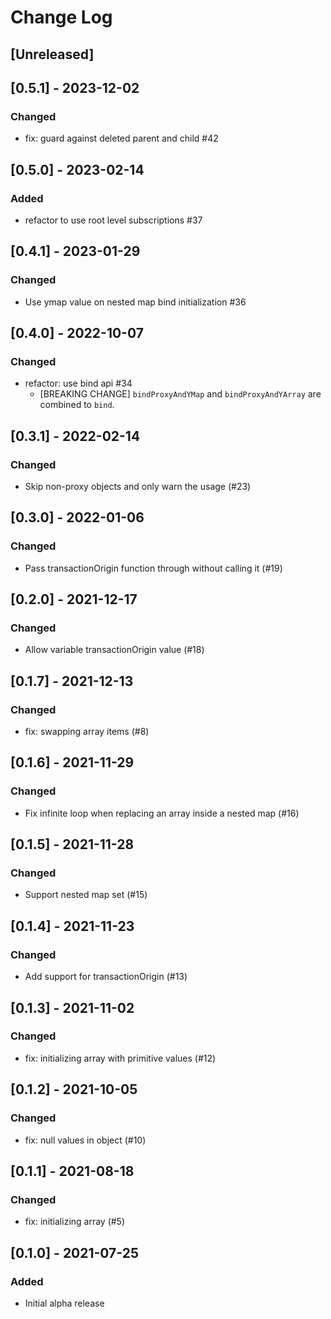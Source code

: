 # Change Log

## [Unreleased]

## [0.5.1] - 2023-12-02

### Changed

- fix: guard against deleted parent and child #42

## [0.5.0] - 2023-02-14

### Added

- refactor to use root level subscriptions #37

## [0.4.1] - 2023-01-29

### Changed

- Use ymap value on nested map bind initialization #36

## [0.4.0] - 2022-10-07

### Changed

- refactor: use bind api #34
  - [BREAKING CHANGE] `bindProxyAndYMap` and `bindProxyAndYArray` are combined to `bind`.

## [0.3.1] - 2022-02-14

### Changed

- Skip non-proxy objects and only warn the usage (#23)

## [0.3.0] - 2022-01-06

### Changed

- Pass transactionOrigin function through without calling it (#19)

## [0.2.0] - 2021-12-17

### Changed

- Allow variable transactionOrigin value (#18)

## [0.1.7] - 2021-12-13

### Changed

- fix: swapping array items (#8)

## [0.1.6] - 2021-11-29

### Changed

- Fix infinite loop when replacing an array inside a nested map (#16)

## [0.1.5] - 2021-11-28

### Changed

- Support nested map set (#15)

## [0.1.4] - 2021-11-23

### Changed

- Add support for transactionOrigin (#13)

## [0.1.3] - 2021-11-02

### Changed

- fix: initializing array with primitive values (#12)

## [0.1.2] - 2021-10-05

### Changed

- fix: null values in object (#10)

## [0.1.1] - 2021-08-18

### Changed

- fix: initializing array (#5)

## [0.1.0] - 2021-07-25

### Added

- Initial alpha release

